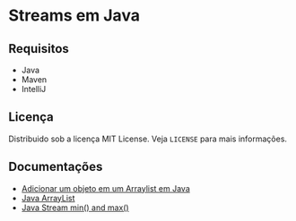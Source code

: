 # Streams em Java
## Requisitos
- Java
- Maven
- IntelliJ

## Licença
Distribuido sob a licença MIT License. Veja `LICENSE` para mais informações. 

## Documentações
- [Adicionar um objeto em um Arraylist em Java](https://www.delftstack.com/pt/howto/java/adding-objects-to-arraylist/)
- [Java ArrayList](https://www.w3schools.com/java/java_arraylist.asp)
- [Java Stream min() and max()](https://www.concretepage.com/java/java-8/java-stream-min-max)
